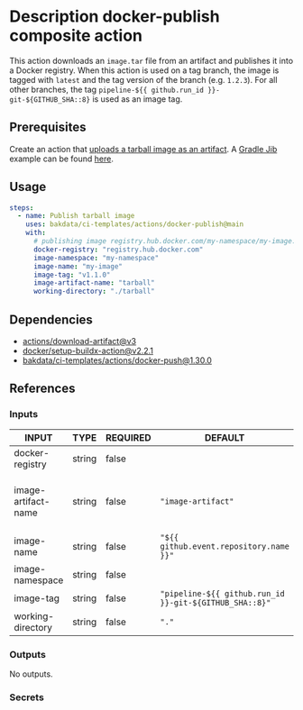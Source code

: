 # Description docker-publish composite action

This action downloads an `image.tar` file from an artifact and publishes it into a Docker registry. When this action is used on a tag branch, the image is tagged with `latest` and the tag version of the branch (e.g. `1.2.3`). For all other branches, the tag `pipeline-${{ github.run_id }}-git-${GITHUB_SHA::8}` is used as an image tag.

## Prerequisites

Create an action that [uploads a tarball image as an artifact](https://github.com/actions/upload-artifact). A [Gradle Jib](https://github.com/GoogleContainerTools/jib/tree/master/jib-gradle-plugin) example can be found [here](https://github.com/bakdata/ci-templates/tree/main/actions/java-gradle-build-jib).

## Usage

```yaml
steps:
  - name: Publish tarball image
    uses: bakdata/ci-templates/actions/docker-publish@main
    with:
      # publishing image registry.hub.docker.com/my-namespace/my-image:v1.1.0
      docker-registry: "registry.hub.docker.com"
      image-namespace: "my-namespace"
      image-name: "my-image"
      image-tag: "v1.1.0"
      image-artifact-name: "tarball"
      working-directory: "./tarball"
```

## Dependencies

- [actions/download-artifact@v3](https://github.com/actions/download-artifact/tree/v3)
- [docker/setup-buildx-action@v2.2.1](https://github.com/docker/setup-buildx-action/tree/v2.2.1)
- [bakdata/ci-templates/actions/docker-push@1.30.0](https://github.com/bakdata/ci-templates/blob/1.30.0/actions/docker-push)

## References

### Inputs

<!-- AUTO-DOC-INPUT:START - Do not remove or modify this section -->

| INPUT               | TYPE   | REQUIRED | DEFAULT                                                | DESCRIPTION                                                                                                           |
| ------------------- | ------ | -------- | ------------------------------------------------------ | --------------------------------------------------------------------------------------------------------------------- |
| docker-registry     | string | false    |                                                        | Host where the image should be pushed to.                                                                             |
| image-artifact-name | string | false    | `"image-artifact"`                                     | Name of the artifact that contains the Docker image.tar file to push, see https://github.com/actions/upload-artifact. |
| image-name          | string | false    | `"${{ github.event.repository.name }}"`                | Name of Docker image.                                                                                                 |
| image-namespace     | string | false    |                                                        | Namespace of Docker image.                                                                                            |
| image-tag           | string | false    | `"pipeline-${{ github.run_id }}-git-${GITHUB_SHA::8}"` | Tag of Docker image.                                                                                                  |
| working-directory   | string | false    | `"."`                                                  | Working directory for your Docker artifacts.                                                                          |

<!-- AUTO-DOC-INPUT:END -->

### Outputs

<!-- AUTO-DOC-OUTPUT:START - Do not remove or modify this section -->

No outputs.

<!-- AUTO-DOC-OUTPUT:END -->

### Secrets
